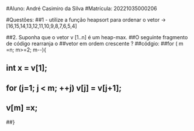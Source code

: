 #Aluno: André Casimiro da Silva
#Matrícula: 20221035000206

#Questões:
##1 - utilize a função heapsort para ordenar o vetor -> [16,15,14,13,12,11,10,9,8,7,6,5,4]

##2. Suponha que o vetor v [1..n] é um heap-max.
##O seguinte fragmento de código rearranja o
##vetor em ordem crescente ?
##códgio:
##for ( m =n; m>=2; m--){
##    int x = v[1];
##    for (j=1; j < m; ++j) v[j] = v[j+1];
##        v[m] =x;    
##}